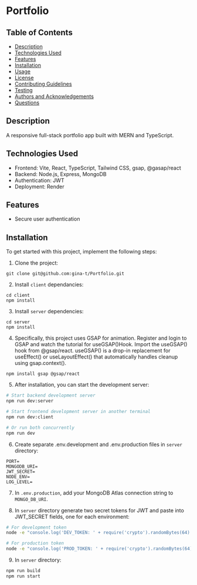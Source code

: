 # Portfolio

## Table of Contents

- [Description](#description)
- [Technologies Used](#technologies-used)
- [Features](#features)
- [Installation](#installation)
- [Usage](#usage)
- [License](#license)
- [Contributing Guidelines](#contributing-guidelines)
- [Testing](#testing)
- [Authors and Acknowledgements](#authors-and-acknowledgements)
- [Questions](#questions)

## Description

A responsive full-stack portfolio app built with MERN and TypeScript.

## Technologies Used

- Frontend: Vite, React, TypeScript, Tailwind CSS, gsap, @gasap/react
- Backend: Node.js, Express, MongoDB
- Authentication: JWT 
- Deployment: Render

## Features

- Secure user authentication

## Installation

To get started with this project, implement the following steps:

1. Clone the project:

```
git clone git@github.com:gina-t/Portfolio.git
```

2. Install `client` dependancies:

```
cd client
npm install
```

3. Install `server` dependencies:

```
cd server
npm install
```
4. Specifically, this project uses GSAP for animation. Register and login to GSAP and watch the tutorial for useGSAP()Hook. Import the useGSAP() hook from @gsap/react. useGSAP() is a drop-in replacement for useEffect() or useLayoutEffect() that automatically handles cleanup using gsap.context().

```
npm install gsap @gsap/react
```
5. After installation, you can start the development server:

```zsh
# Start backend development server
npm run dev:server

# Start frontend development server in another terminal
npm run dev:client

# Or run both concurrently
npm run dev
```
6. Create separate .env.development and .env.production files in `server` directory:

```plaintext
PORT=
MONGODB_URI=
JWT_SECRET=
NODE_ENV=
LOG_LEVEL=
```

7. In `.env.production`, add your MongoDB Atlas connection string to `MONGO_DB_URI`.

8. In `server` directory generate two secret tokens for JWT and paste into JWT_SECRET fields, one for each environment:

```zsh
# For development token
node -e "console.log('DEV_TOKEN: ' + require('crypto').randomBytes(64).toString('hex'))"

# For production token
node -e "console.log('PROD_TOKEN: ' + require('crypto').randomBytes(64).toString('hex'))"
```
9. In `server` directory:

```zsh
npm run build
npm run start
```

